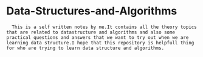 # Data-Structures-and-Algorithms
      This is a self written notes by me.It contains all the theory topics that are related to datastructure and algorithms and also some practical questions and answers that we want to try out when we are learning data structure.I hope that this repository is helpfull thing for who are trying to learn data structure and algorithms.
      
